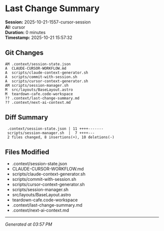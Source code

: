 # Last Change Summary

**Session:** 2025-10-21-1557-cursor-session  
**AI:** cursor  
**Duration:** 0 minutes  
**Timestamp:** 2025-10-21 15:57:32  

## Git Changes
```
AM .context/session-state.json
A  CLAUDE-CURSOR-WORKFLOW.md
A  scripts/claude-context-generator.sh
A  scripts/commit-with-session.sh
A  scripts/cursor-context-generator.sh
AM scripts/session-manager.sh
M  src/layouts/BaseLayout.astro
M  teardown-cafe.code-workspace
?? .context/last-change-summary.md
?? .context/next-ai-context.md
```

## Diff Summary
```
 .context/session-state.json | 11 ++++-------
 scripts/session-manager.sh  |  7 ++++---
 2 files changed, 8 insertions(+), 10 deletions(-)
```

## Files Modified
- .context/session-state.json
- CLAUDE-CURSOR-WORKFLOW.md
- scripts/claude-context-generator.sh
- scripts/commit-with-session.sh
- scripts/cursor-context-generator.sh
- scripts/session-manager.sh
- src/layouts/BaseLayout.astro
- teardown-cafe.code-workspace
- .context/last-change-summary.md
- .context/next-ai-context.md

---
*Generated at 03:57 PM*
